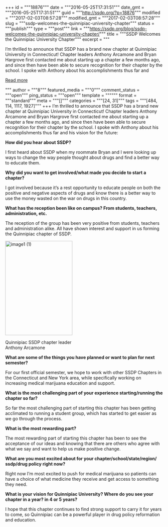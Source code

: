 +++
id = """18876"""
date = """2016-05-25T17:31:51"""
date_gmt = """2016-05-25T17:31:51"""
guid = """http://ssdp.org/?p=18876"""
modified = """2017-02-03T08:57:28"""
modified_gmt = """2017-02-03T08:57:28"""
slug = """ssdp-welcomes-the-quinnipiac-university-chapter"""
status = """publish"""
type = """post"""
link = """https://ssdp.org/blog/ssdp-welcomes-the-quinnipiac-university-chapter/"""
title = """SSDP Welcomes the Quinnipiac University Chapter"""
excerpt = """<p>I&#8217;m thrilled to announce that SSDP has a brand new chapter at Quinnipiac University in Connecticut! Chapter leaders Anthony Arcamone and Bryan Hargrove first contacted me about starting up a chapter a few months ago, and since then have been able to secure recognition for their chapter by the school. I spoke with Anthony about his accomplishments thus far and</p>
<div class="h10"></div>
<p><a class="more-link2 flat" href="https://ssdp.org/blog/ssdp-welcomes-the-quinnipiac-university-chapter/">Read more</a></p>
"""
author = """8"""
featured_media = """0"""
comment_status = """open"""
ping_status = """open"""
template = """"""
format = """standard"""
meta = """[]"""
categories = """[24, 31]"""
tags = """[484, 114, 1117, 1927]"""
+++
I&#8217;m thrilled to announce that SSDP has a brand new chapter at Quinnipiac University in Connecticut! Chapter leaders Anthony Arcamone and Bryan Hargrove first contacted me about starting up a chapter a few months ago, and since then have been able to secure recognition for their chapter by the school. I spoke with Anthony about his accomplishments thus far and his vision for the future:

<strong>How did you hear about SSDP?</strong><strong> </strong>

I first heard about SSDP when my roommate Bryan and I were looking up ways to change the way people thought about drugs and find a better way to educate them.

<strong>Why did you want to get involved/what made you decide to start a chapter?</strong>

I got involved because it&#8217;s a rest opportunity to educate people on both the positive and negative aspects of drugs and know there is a better way to use the money wasted on the war on drugs in this country.

<strong>What has the reception been like on campus? From students, teachers, administration, etc.</strong>

The reception of the group has been very positive from students, teachers and administration alike. All have shown interest and support in us forming the Quinnipiac chapter of SSDP.

<div id="attachment_18878" style="width: 224px" class="wp-caption alignleft"><a href="/assets/image1-1.jpg"><img class="wp-image-18878 size-medium" src="http://ssdp.org/assets/image1-1-214x300.jpg" alt="image1 (1)" width="214" height="300" /></a><p class="wp-caption-text">Quinnipiac SSDP chapter leader Anthony Arcamone</p></div>

<strong>What are some of the things you have planned or want to plan for next semester?</strong>

For our first official semester, we hope to work with other SSDP Chapters in the Connecticut and New York area, while specifically working on increasing medical marijuana education and support.

<strong>What is the most challenging part of your experience starting/running the chapter so far?</strong><strong> </strong>

So far the most challenging part of starting this chapter has been getting acclimated to running a student group, which has started to get easier as we go through the process.

<strong>What is the most rewarding part?</strong>

The most rewarding part of starting this chapter has been to see the acceptance of our ideas and knowing that there are others who agree with what we say and want to help us make positive change.

<strong>What are you most excited about for your chapter/school/state/region/<wbr />ssdp/drug policy right now?</strong>

Right now I&#8217;m most excited to push for medical marijuana so patients can have a choice of what medicine they receive and get access to something they need.

<strong>What is your vision for Quinnipiac University? Where do you see your chapter in a year? in 4 or 5 years?</strong>

I hope that this chapter continues to find strong support to carry it for years to come, so Quinnipiac can be a powerful player in drug policy reformation and education.
